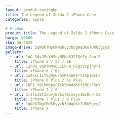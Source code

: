 ```yaml
---
layout: produk-casinghp
title: The Legend of Zelda 2 iPhone Case
categories: apple

# Produk
product-title: The Legend of Zelda 2 iPhone Case
harga: 90000
sku: hn-4829
image-drive: 1qNdkTNpCRNShyyzN3gWqOKe7URk5gzy2
gallery:
  - url: 1uO-SAvJFuYHSnvBPKpS32EQeFy-GpulZ
    title: iPhone 5 / 5s / SE
  - url: 12FRw_9gRYMMaEL1Lk-9_H2gcvcpjnyrI
    title: iPhone 6 / 6s
  - url: 1wAkxLILYSgRyU7hvMxSW8krYIhpiwcLc
    title: iPhone 6 Plus / 6s Plus
  - url: 16P1_tBCkWgpyFTck5NAddK5fiMCcFXnY
    title: iPhone 7 / 8
  - url: 1rJlbJ2t3xuvjErks70imeyx1EcHun-XZ
    title: iPhone 7 Plus / 8 Plus
  - url: 1qNdkTNpCRNShyyzN3gWqOKe7URk5gzy2
    title: iPhone X
---
```

